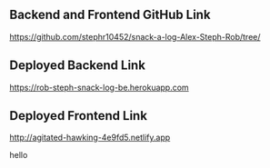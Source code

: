 ## Backend and Frontend GitHub Link
https://github.com/stephr10452/snack-a-log-Alex-Steph-Rob/tree/

## Deployed Backend Link 
https://rob-steph-snack-log-be.herokuapp.com

## Deployed Frontend Link 
http://agitated-hawking-4e9fd5.netlify.app

hello 